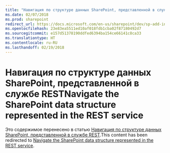 ```yaml
---
title: "Навигация по структуре данных SharePoint, представленной в службе REST"
ms.date: 02/07/2018
ms.prod: sharepoint
redirect_url: https://docs.microsoft.com/en-us/sharepoint/dev/sp-add-ins/navigate-the-sharepoint-data-structure-represented-in-the-rest-service/
ms.openlocfilehash: 23e83ea5511ed10af018fdb1cba02f87180492d7
ms.sourcegitcommit: e157d51378190ddfed6394ba154ce66141c8ca33
ms.translationtype: HT
ms.contentlocale: ru-RU
ms.lasthandoff: 02/19/2018
---
```

# <a name="navigate-the-sharepoint-data-structure-represented-in-the-rest-service"></a><span data-ttu-id="0d3a3-102">Навигация по структуре данных SharePoint, представленной в службе REST</span><span class="sxs-lookup"><span data-stu-id="0d3a3-102">Navigate the SharePoint data structure represented in the REST service</span></span>

<span data-ttu-id="0d3a3-103">Это содержимое перенесено в статью [Навигация по структуре данных SharePoint, представленной в службе REST](../../sp-add-ins/navigate-the-sharepoint-data-structure-represented-in-the-rest-service.md).</span><span class="sxs-lookup"><span data-stu-id="0d3a3-103">This content has been redirected to [Navigate the SharePoint data structure represented in the REST service](../../sp-add-ins/navigate-the-sharepoint-data-structure-represented-in-the-rest-service.md).</span></span>
